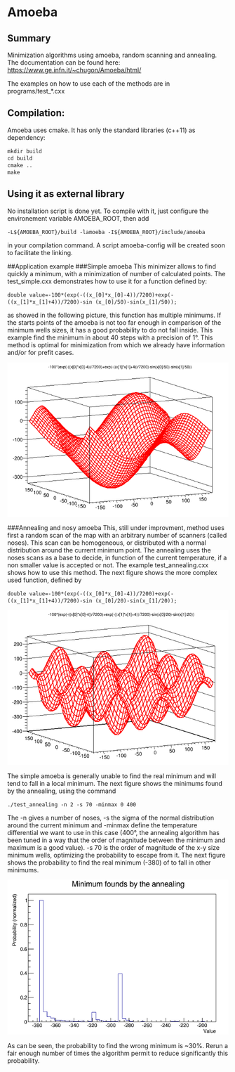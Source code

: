 # Amoeba
## Summary
Minimization algorithms using amoeba, random scanning and annealing.
The documentation can be found here: https://www.ge.infn.it/~chugon/Amoeba/html/

The examples on how to use each of the methods are in programs/test_*.cxx

## Compilation:

Amoeba uses cmake. It has only the standard libraries (c++11) as dependency:

    mkdir build
    cd build
    cmake ..
    make

## Using it as external library
No installation script is done yet. To compile with it, just configure the environement variable AMOEBA_ROOT, then add

    -L${AMOEBA_ROOT}/build -lamoeba -I${AMOEBA_ROOT}/include/amoeba

in your compilation command. A script amoeba-config will be created soon to facilitate the linking.

##Application example
###Simple amoeba
This minimizer allows to find quickly a minimum, with a minimization of number of calculated points. The test_simple.cxx demonstrates how to use it for a function defined by:

    double value=-100*(exp(-((x_[0]*x_[0]-4))/7200)+exp(-((x_[1]*x_[1]+4))/7200)-sin (x_[0]/50)-sin(x_[1]/50));

as showed in the following picture, this function has multiple minimums. If the starts points of the amoeba is not too far enough in comparison of the minimum wells sizes, it has a good probability to do not fall inside. This example find the minimum in about 40 steps with a precision of 1°. This method is optimal for minimization from which we already have information and/or for prefit cases.

![Function used for the annealing example](./doc/images/illustre-simple.png)

###Annealing and nosy amoeba
This, still under improvment, method uses first a random scan of the map with an arbitrary number of scanners (called noses). This scan can be homogeneous, or distributed with a normal distribution around the current minimum point.
The annealing uses the noses scans as a base to decide, in function of the current temperature, if a non smaller value is accepted or not. The example test_annealing.cxx shows how to use this method. The next figure shows the more complex used function, defined by

    double value=-100*(exp(-((x_[0]*x_[0]-4))/7200)+exp(-((x_[1]*x_[1]+4))/7200)-sin (x_[0]/20)-sin(x_[1]/20));

![Function used for the simple amoeba example](./doc/images/illustre-annealing.png)

The simple amoeba is generally unable to find the real minimum and will tend to fall in a local minimum. The next figure shows the minimums found by the annealing, using the command

    ./test_annealing -n 2 -s 70 -minmax 0 400

The -n gives a number of noses, -s the sigma of the normal distribution around the current minimum and -minmax define the temperature differential we want to use in this case (400°, the annealing algorithm has been tuned in a way that the order of magnitude between the minimum and maximum is a good value). -s 70 is the order of magnitude of the x-y size minimum wells, optimizing the probability to escape from it. The next figure shows the probability to find the real minimum (-380) of to fall in other minimums.

![Probability to find the real minimum and wrong minimum](./doc/images/proba-annealing.png)

As can be seen, the probability to find the wrong minimum is ~30%. Rerun a fair enough number of times the algorithm permit to reduce significantly this probability.